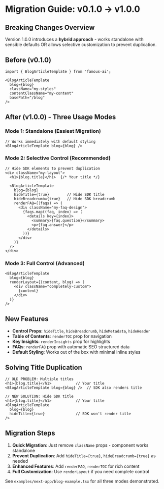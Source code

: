# Migration Guide: v0.1.0 → v1.0.0

## Breaking Changes Overview

Version 1.0.0 introduces a **hybrid approach** - works standalone with sensible defaults OR allows selective customization to prevent duplication.

## Before (v0.1.0)

```tsx
import { BlogArticleTemplate } from 'famous-ai';

<BlogArticleTemplate 
  blog={blog}
  className="my-styles"
  contentClassName="my-content"
  basePath="/blog"
/>
```

## After (v1.0.0) - Three Usage Modes

### Mode 1: Standalone (Easiest Migration)
```tsx
// Works immediately with default styling
<BlogArticleTemplate blog={blog} />
```

### Mode 2: Selective Control (Recommended)
```tsx
// Hide SDK elements to prevent duplication
<div className="my-layout">
  <h1>{blog.title}</h1>  {/* Your title */}
  
  <BlogArticleTemplate 
    blog={blog}
    hideTitle={true}        // Hide SDK title
    hideBreadcrumb={true}   // Hide SDK breadcrumb
    renderFAQ={(faqs) => (
      <div className="my-faq-design">
        {faqs.map((faq, index) => (
          <details key={index}>
            <summary>{faq.question}</summary>
            <p>{faq.answer}</p>
          </details>
        ))}
      </div>
    )}
  />
</div>
```

### Mode 3: Full Control (Advanced)
```tsx
<BlogArticleTemplate 
  blog={blog}
  renderLayout={(content, blog) => (
    <div className="completely-custom">
      {content}
    </div>
  )}
/>
```

## New Features

- **Control Props**: `hideTitle`, `hideBreadcrumb`, `hideMetadata`, `hideHeader`
- **Table of Contents**: `renderTOC` prop for navigation
- **Key Insights**: `renderInsights` prop for highlights  
- **FAQs**: `renderFAQ` prop with automatic SEO structured data
- **Default Styling**: Works out of the box with minimal inline styles

## Solving Title Duplication

```tsx
// OLD PROBLEM: Multiple titles
<h1>{blog.title}</h1>           // Your title
<BlogArticleTemplate blog={blog} />  // SDK also renders title

// NEW SOLUTION: Hide SDK title
<h1>{blog.title}</h1>           // Your title
<BlogArticleTemplate 
  blog={blog} 
  hideTitle={true}              // SDK won't render title
/>
```

## Migration Steps

1. **Quick Migration**: Just remove `className` props - component works standalone
2. **Prevent Duplication**: Add `hideTitle={true}`, `hideBreadcrumb={true}` as needed  
3. **Enhanced Features**: Add `renderFAQ`, `renderTOC` for rich content
4. **Full Customization**: Use `renderLayout` if you need complete control

See `examples/next-app/blog-example.tsx` for all three modes demonstrated.